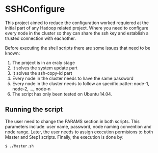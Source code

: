 # SSHConfigure

This project aimed to reduce the configuration worked requiered at the initial part of any Hadoop related project. Where you need to configure every node in the cluster so they can share the ssh key and establish a trusted connection with eachother.

Before executing the shell scripts there are some issues that need to be known:
1. The project is in an eraly stage
2. It solves the system update part
3. It solves the ssh-copy-id part
4. Every node in the cluster needs to have the same password
5. Every node in the cluster needs to follow an specific patter: node-1, node-2, ..., node-n
6. The script has only been tested on Ubuntu 14.04.

## Running the script
The user need to change the PARAMS section in both scripts. This parameters include: user name, password, node naming convention and node range. Later, the user needs to assign execution permisions to both Master and Step1 scripts. Finally, the execution is done by:


```shell
$ ./Master.sh
```

